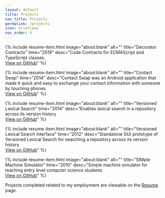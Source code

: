```yaml
---
layout: default
title: Projects
nav_title: Projects
permalink: /projects
icon: briefcase
nav_order: 4
---
```


<!--
{% include resume-item.html
  image="about:blank"
  alt=""
  title="Programming Language Wiki"
  time="2020"
  desc="A collection of programming languages<br>
  <a href='https://mlhaufe.github.io/pl-wiki/' target='_blank'>https://mlhaufe.github.io/pl-wiki/</a>"
%}

{% include resume-item.html
  image="about:blank"
  alt=""
  title="Lapis"
  time="2020"
  desc="The Lapis programming languagek<br>
  <a href='https://lapis-lang.org' target='_blank'>Lapis Lang</a>"
%}

{% include resume-item.html
  image="about:blank"
  alt=""
  title="Derivative Parse"
  time="2020"
  desc="A language parser based on Matt Might's work<br>
  <a href='#' target='_blank'></a>"
%}
-->

{% include resume-item.html
  image="about:blank"
  alt=""
  title="Decorator Contracts"
  time="2019"
  desc="Code Contracts for ECMAScript and TypeScript classes.<br>
  <a href='https://github.com/final-hill/decorator-contracts' target='_blank'>View on GitHub</a>"
%}

{% include resume-item.html
  image="about:blank"
  alt=""
  title="Contact Swap"
  time="2014"
  desc="Contact Swap was an Android application that made it quick and easy to exchange your contact information with someone by touching phones<br>
  <a href='https://github.com/thenewobjective/contact-swap' target='_blank'>View on GitHub</a>"
%}

{% include resume-item.html
  image="about:blank"
  alt=""
  title="Versioned Lexical Search"
  time="2014"
  desc="Enables lexical search in a repository across its version history<br>
  <a href='https://github.com/thenewobjective/versioned-lexical-search' target='_blank'>View on GitHub</a>"
%}

{% include resume-item.html
  image="about:blank"
  alt=""
  title="Versioned Lexical Search Interface"
  time="2012"
  desc="Standalone GUI prototype of Versioned Lexical Search for searching a repository across its version history<br>
  <a href='https://github.com/thenewobjective/versioned-lexical-search-interface' target='_blank'>View on GitHub</a>"
%}

{% include resume-item.html
   image="about:blank"
   alt=""
   title="SIMple Machine Simulator"
   time="2010"
   desc="Simple machine simulator for teaching entry level computer science students<br>
   <a href='https://github.com/thenewobjective/sim-machine' target='_blank'>View on GitHub</a>"
%}

Projects completed related to my employment are viewable on the [Resume](/resume) page.
